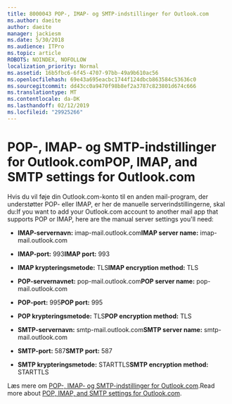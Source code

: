 ```yaml
---
title: 8000043 POP-, IMAP- og SMTP-indstillinger for Outlook.com
ms.author: daeite
author: daeite
manager: jackiesm
ms.date: 5/30/2018
ms.audience: ITPro
ms.topic: article
ROBOTS: NOINDEX, NOFOLLOW
localization_priority: Normal
ms.assetid: 16b5fbc6-6f45-4707-97bb-49a9b610ac56
ms.openlocfilehash: 69e43a695eacbc1744f124dbcb863584c53636c0
ms.sourcegitcommit: dd43cc0a9470f98b8ef2a3787c823801d674c666
ms.translationtype: MT
ms.contentlocale: da-DK
ms.lasthandoff: 02/12/2019
ms.locfileid: "29925266"
---
```

# <a name="pop-imap-and-smtp-settings-for-outlookcom"></a><span data-ttu-id="b2e13-102">POP-, IMAP- og SMTP-indstillinger for Outlook.com</span><span class="sxs-lookup"><span data-stu-id="b2e13-102">POP, IMAP, and SMTP settings for Outlook.com</span></span>

<span data-ttu-id="b2e13-103">Hvis du vil føje din Outlook.com-konto til en anden mail-program, der understøtter POP- eller IMAP, er her de manuelle serverindstillingerne, skal du:</span><span class="sxs-lookup"><span data-stu-id="b2e13-103">If you want to add your Outlook.com account to another mail app that supports POP or IMAP, here are the manual server settings you'll need:</span></span>
  
- <span data-ttu-id="b2e13-104">**IMAP-servernavn:** imap-mail.outlook.com</span><span class="sxs-lookup"><span data-stu-id="b2e13-104">**IMAP server name:** imap-mail.outlook.com</span></span> 
    
- <span data-ttu-id="b2e13-105">**IMAP-port:** 993</span><span class="sxs-lookup"><span data-stu-id="b2e13-105">**IMAP port:** 993</span></span> 
    
- <span data-ttu-id="b2e13-106">**IMAP krypteringsmetode:** TLS</span><span class="sxs-lookup"><span data-stu-id="b2e13-106">**IMAP encryption method:** TLS</span></span> 
    
- <span data-ttu-id="b2e13-107">**POP-servernavnet:** pop-mail.outlook.com</span><span class="sxs-lookup"><span data-stu-id="b2e13-107">**POP server name:** pop-mail.outlook.com</span></span> 
    
- <span data-ttu-id="b2e13-108">**POP-port:** 995</span><span class="sxs-lookup"><span data-stu-id="b2e13-108">**POP port:** 995</span></span> 
    
- <span data-ttu-id="b2e13-109">**POP krypteringsmetode:** TLS</span><span class="sxs-lookup"><span data-stu-id="b2e13-109">**POP encryption method:** TLS</span></span> 
    
- <span data-ttu-id="b2e13-110">**SMTP-servernavn:** smtp-mail.outlook.com</span><span class="sxs-lookup"><span data-stu-id="b2e13-110">**SMTP server name:** smtp-mail.outlook.com</span></span> 
    
- <span data-ttu-id="b2e13-111">**SMTP-port:** 587</span><span class="sxs-lookup"><span data-stu-id="b2e13-111">**SMTP port:** 587</span></span> 
    
- <span data-ttu-id="b2e13-112">**SMTP krypteringsmetode:** STARTTLS</span><span class="sxs-lookup"><span data-stu-id="b2e13-112">**SMTP encryption method:** STARTTLS</span></span> 
    
<span data-ttu-id="b2e13-113">Læs mere om [POP-, IMAP- og SMTP-indstillinger for Outlook.com](https://go.microsoft.com/fwlink/p/?linkid=2001402&amp;clcid=0x409).</span><span class="sxs-lookup"><span data-stu-id="b2e13-113">Read more about [POP, IMAP, and SMTP settings for Outlook.com](https://go.microsoft.com/fwlink/p/?linkid=2001402&amp;clcid=0x409).</span></span>
  


